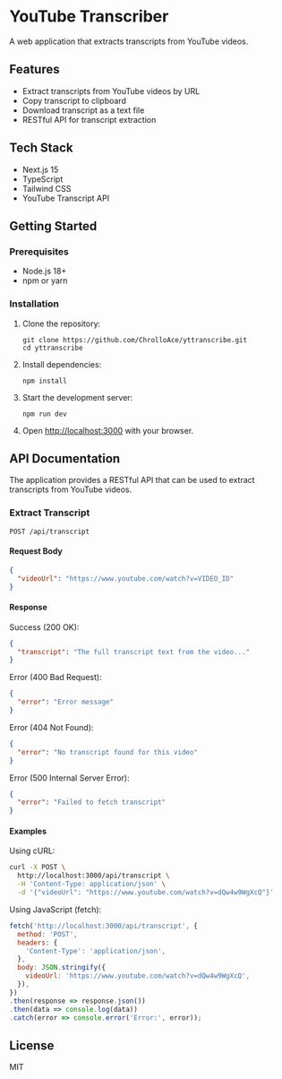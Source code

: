 # YouTube Transcriber

A web application that extracts transcripts from YouTube videos.

## Features

- Extract transcripts from YouTube videos by URL
- Copy transcript to clipboard
- Download transcript as a text file
- RESTful API for transcript extraction

## Tech Stack

- Next.js 15
- TypeScript
- Tailwind CSS
- YouTube Transcript API

## Getting Started

### Prerequisites

- Node.js 18+ 
- npm or yarn

### Installation

1. Clone the repository:
   ```
   git clone https://github.com/ChrolloAce/yttranscribe.git
   cd yttranscribe
   ```

2. Install dependencies:
   ```
   npm install
   ```

3. Start the development server:
   ```
   npm run dev
   ```

4. Open [http://localhost:3000](http://localhost:3000) with your browser.

## API Documentation

The application provides a RESTful API that can be used to extract transcripts from YouTube videos.

### Extract Transcript

```
POST /api/transcript
```

#### Request Body

```json
{
  "videoUrl": "https://www.youtube.com/watch?v=VIDEO_ID"
}
```

#### Response

Success (200 OK):
```json
{
  "transcript": "The full transcript text from the video..."
}
```

Error (400 Bad Request):
```json
{
  "error": "Error message"
}
```

Error (404 Not Found):
```json
{
  "error": "No transcript found for this video"
}
```

Error (500 Internal Server Error):
```json
{
  "error": "Failed to fetch transcript"
}
```

#### Examples

Using cURL:
```bash
curl -X POST \
  http://localhost:3000/api/transcript \
  -H 'Content-Type: application/json' \
  -d '{"videoUrl": "https://www.youtube.com/watch?v=dQw4w9WgXcQ"}'
```

Using JavaScript (fetch):
```javascript
fetch('http://localhost:3000/api/transcript', {
  method: 'POST',
  headers: {
    'Content-Type': 'application/json',
  },
  body: JSON.stringify({
    videoUrl: 'https://www.youtube.com/watch?v=dQw4w9WgXcQ',
  }),
})
.then(response => response.json())
.then(data => console.log(data))
.catch(error => console.error('Error:', error));
```

## License

MIT
